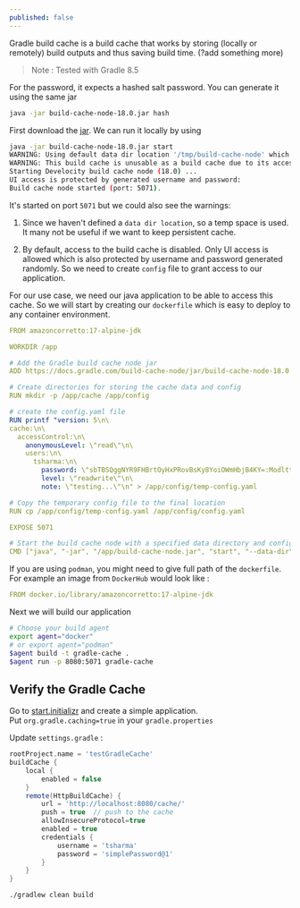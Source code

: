```yaml
---
published: false
---
```

Gradle build cache is a build cache that works by storing (locally or remotely) build outputs and thus saving build time. (?add something more)

> Note : Tested with Gradle 8.5

For the password, it expects a hashed salt password. You can generate it using the same jar

```bash
java -jar build-cache-node-18.0.jar hash
```

First download the [jar](https://docs.gradle.com/build-cache-node/jar/build-cache-node-18.0.jar). We can run it locally by using 

```bash
java -jar build-cache-node-18.0.jar start
WARNING: Using default data dir location '/tmp/build-cache-node' which is in temp space and could be deleted at any time (use '--data-dir=<dir>' to specify a persistent location).
WARNING: This build cache is unusable as a build cache due to its access control settings - anonymous access is disabled and no users are defined.
Starting Develocity build cache node (18.0) ...
UI access is protected by generated username and password:
Build cache node started (port: 5071).
```
It's started on port `5071` but we could also see the warnings: 

1. Since we haven't defined a `data dir location`, so a temp space is used. It many not be useful if we want to keep persistent cache.

2. By default, access to the build cache is disabled. Only UI access is allowed which is also protected by username and password generated randomly. So we need to create `config` file to grant access to our application.

For our use case, we need our java application to be able to access this cache. So we will start by creating our `dockerfile` which is easy to deploy to any container environment. 

```yaml
FROM amazoncorretto:17-alpine-jdk

WORKDIR /app

# Add the Gradle build cache node jar
ADD https://docs.gradle.com/build-cache-node/jar/build-cache-node-18.0.jar /app/build-cache-node.jar

# Create directories for storing the cache data and config
RUN mkdir -p /app/cache /app/config

# create the config.yaml file
RUN printf "version: 5\n\
cache:\n\
  accessControl:\n\
    anonymousLevel: \"read\"\n\
    users:\n\
      tsharma:\n\
        password: \"sbTBSQggNYR9FHBrtOyHxPRovBsKy8YoiOWmHbjB4KY=:ModlttzkQ/ycq4w9j2s7y4AKQVjnQIvlj++gaKBEMqU=\"\n\
        level: \"readwrite\"\n\
        note: \"testing...\"\n" > /app/config/temp-config.yaml

# Copy the temporary config file to the final location
RUN cp /app/config/temp-config.yaml /app/config/config.yaml

EXPOSE 5071

# Start the build cache node with a specified data directory and config directory
CMD ["java", "-jar", "/app/build-cache-node.jar", "start", "--data-dir", "/app/cache", "--config-dir", "/app/config"]
```
If you are using `podman`, you might need to give full path of the `dockerfile`. For example an image from `DockerHub` would look like : 

```yaml
FROM docker.io/library/amazoncorretto:17-alpine-jdk
```

Next we will build our application 

```bash
# Choose your build agent
export agent="docker"
# or export agent="podman"
$agent build -t gradle-cache .
$agent run -p 8080:5071 gradle-cache
```

## Verify the Gradle Cache

Go to [start.initializr](https://start.spring.io/) and create a simple application. Put `org.gradle.caching=true` in your `gradle.properties`

Update `settings.gradle` : 

```groovy
rootProject.name = 'testGradleCache'
buildCache {
    local {
        enabled = false
    }
    remote(HttpBuildCache) {
        url = 'http://localhost:8080/cache/'
        push = true  // push to the cache
        allowInsecureProtocol=true
        enabled = true
        credentials {
            username = 'tsharma' 
            password = 'simplePassword@1' 
        }
    }
}
```

```bash
./gradlew clean build
```